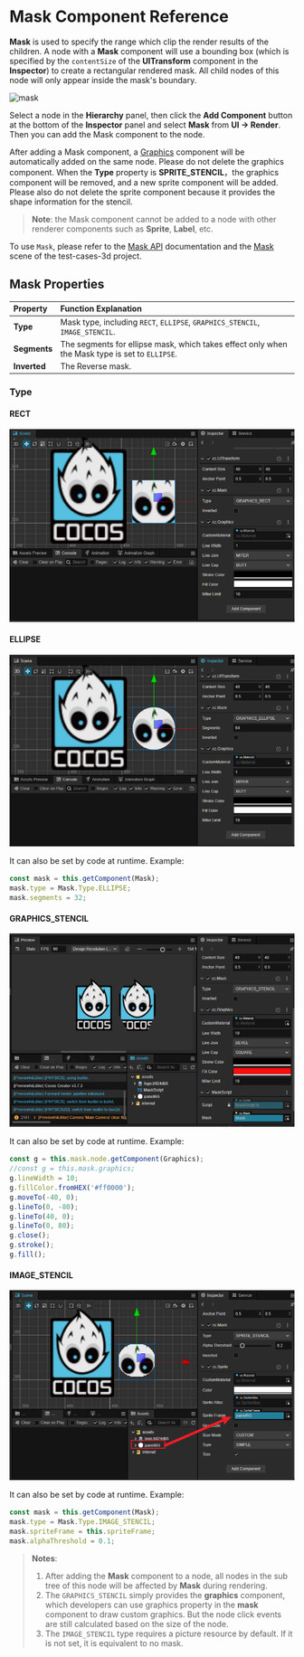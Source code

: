 # Mask Component Reference

__Mask__ is used to specify the range which clip the render results of the children. A node with a __Mask__ component will use a bounding box (which is specified by the `contentSize` of the __UITransform__ component in the __Inspector__) to create a rectangular rendered mask. All child nodes of this node will only appear inside the mask's boundary.

![mask](mask/mask.png)

Select a node in the __Hierarchy__ panel, then click the __Add Component__ button at the bottom of the __Inspector__ panel and select __Mask__ from __UI -> Render__. Then you can add the Mask component to the node.

After adding a Mask component, a [Graphics](./graphics.md) component will be automatically added on the same node. Please do not delete the graphics component. When the __Type__ property is __SPRITE_STENCIL__，the graphics component will be removed, and a new sprite component will be added. Please also do not delete the sprite component because it provides the shape information for the stencil.

> __Note__: the Mask component cannot be added to a node with other renderer components such as __Sprite__, __Label__, etc.

To use `Mask`, please refer to the [Mask API](__APIDOC__/en/class/Mask) documentation and the [Mask](https://github.com/cocos/cocos-test-projects/tree/v3.7/assets/cases/ui/08.mask) scene of the test-cases-3d project.

## Mask Properties

| Property | Function Explanation |
| :-------------- | :----------- |
| __Type__           | Mask type, including `RECT`, `ELLIPSE`, `GRAPHICS_STENCIL`, `IMAGE_STENCIL`. |
| __Segments__       | The segments for ellipse mask, which takes effect only when the Mask type is set to `ELLIPSE`.   |
| __Inverted__       | The Reverse mask. |

### Type

#### RECT

![mask](mask/mask-rect.png)

#### ELLIPSE

![mask](mask/mask-ellipse.png)

It can also be set by code at runtime. Example:

```ts
const mask = this.getComponent(Mask);
mask.type = Mask.Type.ELLIPSE;
mask.segments = 32;
```

#### GRAPHICS_STENCIL

![mask](mask/mask-graphics.png)

It can also be set by code at runtime. Example:

```ts
const g = this.mask.node.getComponent(Graphics);
//const g = this.mask.graphics;
g.lineWidth = 10;
g.fillColor.fromHEX('#ff0000');
g.moveTo(-40, 0);
g.lineTo(0, -80);
g.lineTo(40, 0);
g.lineTo(0, 80);
g.close();
g.stroke();
g.fill();
```

#### IMAGE_STENCIL

![mask](mask/mask-image.png)

It can also be set by code at runtime. Example:

```ts
const mask = this.getComponent(Mask);
mask.type = Mask.Type.IMAGE_STENCIL;
mask.spriteFrame = this.spriteFrame;
mask.alphaThreshold = 0.1;
```

> __Notes__:
> 1. After adding the __Mask__ component to a node, all nodes in the sub tree of this node will be affected by __Mask__ during rendering.
> 2. The `GRAPHICS_STENCIL` simply provides the __graphics__ component, which developers can use graphics property in the __mask__ component to draw custom graphics. But the node click events are still calculated based on the size of the node.
> 3. The `IMAGE_STENCIL` type requires a picture resource by default. If it is not set, it is equivalent to no mask.
